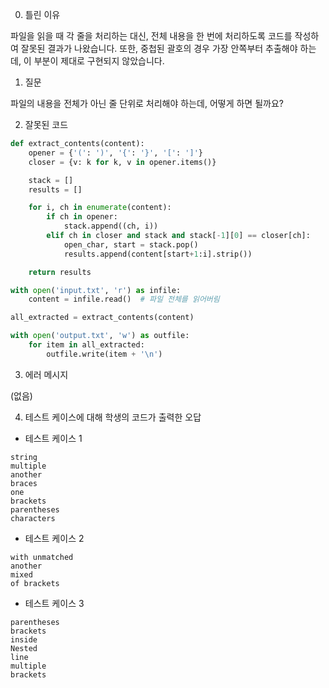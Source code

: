 0. 틀린 이유

파일을 읽을 때 각 줄을 처리하는 대신, 전체 내용을 한 번에 처리하도록 코드를 작성하여 잘못된 결과가 나왔습니다. 또한, 중첩된 괄호의 경우 가장 안쪽부터 추출해야 하는데, 이 부분이 제대로 구현되지 않았습니다.

1. 질문

파일의 내용을 전체가 아닌 줄 단위로 처리해야 하는데, 어떻게 하면 될까요?

2. 잘못된 코드

```python
def extract_contents(content):
    opener = {'(': ')', '{': '}', '[': ']'}
    closer = {v: k for k, v in opener.items()}

    stack = []
    results = []

    for i, ch in enumerate(content):
        if ch in opener:
            stack.append((ch, i))
        elif ch in closer and stack and stack[-1][0] == closer[ch]:
            open_char, start = stack.pop()
            results.append(content[start+1:i].strip())

    return results

with open('input.txt', 'r') as infile:
    content = infile.read()  # 파일 전체를 읽어버림

all_extracted = extract_contents(content)

with open('output.txt', 'w') as outfile:
    for item in all_extracted:
        outfile.write(item + '\n')
```

3. 에러 메시지

(없음)

4. 테스트 케이스에 대해 학생의 코드가 출력한 오답

- 테스트 케이스 1

```
string
multiple
another
braces
one
brackets
parentheses
characters
```

- 테스트 케이스 2

```
with unmatched
another
mixed
of brackets
```

- 테스트 케이스 3

```
parentheses
brackets
inside
Nested
line
multiple
brackets
```